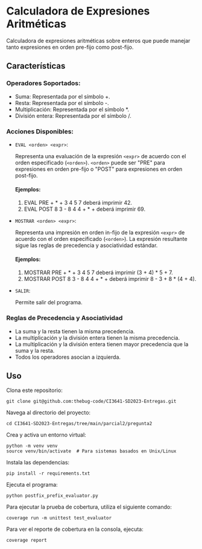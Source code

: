 # Calculadora de Expresiones Aritméticas
Calculadora de expresiones aritméticas sobre enteros que puede manejar tanto expresiones en orden pre-fijo como post-fijo.

## Características
### Operadores Soportados:

- Suma: Representada por el símbolo +.
- Resta: Representada por el símbolo -.
- Multiplicación: Representada por el símbolo *.
- División entera: Representada por el símbolo /.

### Acciones Disponibles:

- `EVAL <orden> <expr>`:

    Representa una evaluación de la expresión `<expr>` de acuerdo con el orden especificado (`<orden>`).
    `<orden>` puede ser "PRE" para expresiones en orden pre-fijo o "POST" para expresiones en orden post-fijo.
    
    #### Ejemplos:
    1. EVAL PRE + * + 3 4 5 7 deberá imprimir 42.
    2. EVAL POST 8 3 - 8 4 4 + * + deberá imprimir 69.

- `MOSTRAR <orden> <expr>`:

    Representa una impresión en orden in-fijo de la expresión `<expr>` de acuerdo con el orden especificado (`<orden>`).
    La expresión resultante sigue las reglas de precedencia y asociatividad estándar.
    
    #### Ejemplos:
    1. MOSTRAR PRE + * + 3 4 5 7 deberá imprimir (3 + 4) * 5 + 7.
    2. MOSTRAR POST 8 3 - 8 4 4 + * + deberá imprimir 8 - 3 + 8 * (4 + 4).

- `SALIR`:

    Permite salir del programa.

### Reglas de Precedencia y Asociatividad
- La suma y la resta tienen la misma precedencia.
- La multiplicación y la división entera tienen la misma precedencia.
- La multiplicación y la división entera tienen mayor precedencia que la suma y la resta.
- Todos los operadores asocian a izquierda.

## Uso
Clona este repositorio:

```
git clone git@github.com:thebug-code/CI3641-SD2023-Entregas.git
```
Navega al directorio del proyecto:

```
cd CI3641-SD2023-Entregas/tree/main/parcial2/pregunta2
```

Crea y activa un entorno virtual:

```
python -m venv venv
source venv/bin/activate  # Para sistemas basados en Unix/Linux
```
Instala las dependencias:

```
pip install -r requirements.txt
```

Ejecuta el programa:

```
python postfix_prefix_evaluator.py
```

Para ejecutar la prueba de cobertura, utiliza el siguiente comando:

```
coverage run -m unittest test_evaluator
```

Para ver el reporte de cobertura en la consola, ejecuta:

```
coverage report
```

